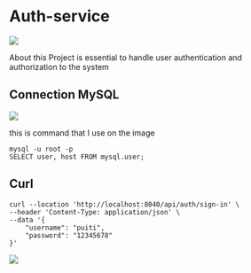 # Auth-service
<img src="https://github.com/puitiza/ecommerce/blob/feature/authentication_authorization/images/initializr_auth_service.png?raw=true">

About this Project is essential to handle user authentication and authorization to the system


## Connection MySQL

<img src="/Users/anthonypuitiza/Documents/SpringBootProjects/Microservices/ecommerce/auth-service/src/main/resources/images/mysql_auth.png">

this is command that I use on the image

```
mysql -u root -p
SELECT user, host FROM mysql.user;
```
## Curl

```
curl --location 'http://localhost:8040/api/auth/sign-in' \
--header 'Content-Type: application/json' \
--data '{
    "username": "puiti",
    "password": "12345678"
}'
```

<img src="/Users/anthonypuitiza/Documents/SpringBootProjects/Microservices/ecommerce/auth-service/src/main/resources/images/curl_login.png">

